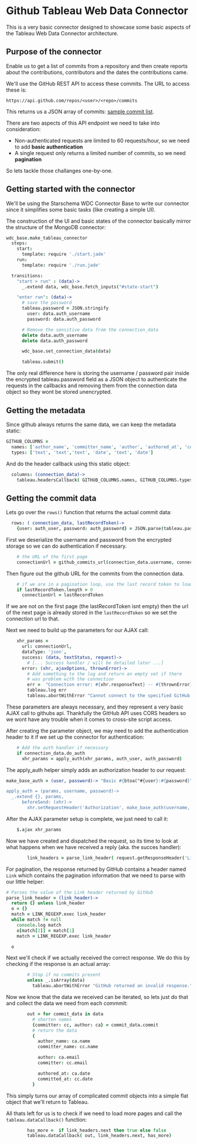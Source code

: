 # Github Tableau Web Data Connector

This is a very basic connector designed to showcase some basic aspects
of the Tableau Web Data Connector architecture.

## Purpose of the connector

Enable us to get a list of commits from a repository and then create
reports about the contributions, contributors and the dates the
contributions came.

We'll use the GitHub REST API to access these commits. The URL to access
these is:

```
https://api.github.com/repos/<user>/<repo>/commits
```

This returns us a JSON array of commits: [sample commit list](https://api.github.com/repos/tfoldi/fuse-tableaufs/commits).

There are two aspects of this API endpoint we need to take into
consideration:

- Non-authenticated requests are limited to 60 requests/hour, so we need
  to add **basic authentication**
- A single request only returns a limited number of commits, so we need
  **pagination**

So lets tackle those challanges one-by-one.


## Getting started with the connector

We'll be using the Starschema WDC Connector Base to write our connector
since it simplifies some basic tasks (like creating a simple UI).

The construction of the UI and basic states of the connector basically
mirror the structure of the MongoDB connector:

```coffee
wdc_base.make_tableau_connector
  steps:
    start:
      template: require './start.jade'
    run:
      template: require './run.jade'

  transitions:
    "start > run" : (data)->
      _.extend data, wdc_base.fetch_inputs("#state-start")

    "enter run": (data)->
      # save the password
      tableau.password = JSON.stringify
        user: data.auth_username
        password: data.auth_password

      # Remove the sensitive data from the connection_data
      delete data.auth_username
      delete data.auth_password

      wdc_base.set_connection_data(data)

      tableau.submit()
```

The only real difference here is storing the username / password pair
inside the encrypted tableau.password field as a JSON object to
authenticate the requests in the callbacks and removing them from the
connection data object so they wont be stored unencrypted.

## Getting the metadata

Since github always returns the same data, we can keep the metadata
static:

```coffee
GITHUB_COLUMNS =
  names: ['author_name', 'committer_name', 'author', 'authored_at', 'committer', 'committed_at']
  types: ['text', 'text','text', 'date', 'text', 'date']
```

And do the header callback using this static object:

```coffee
  columns: (connection_data)->
    tableau.headersCallback( GITHUB_COLUMNS.names, GITHUB_COLUMNS.types )
```


## Getting the commit data

Lets go over the ```rows()``` function that returns the actual commit
data:

```coffee
  rows: ( connection_data, lastRecordToken)->
    {user: auth_user, password: auth_password} = JSON.parse(tableau.password)
```

First we deserialize the username and password from the encrypted
storage so we can do authentication if necessary.

```coffee
    # the URL of the first page
    connectionUrl = github_commits_url(connection_data.username, connection_data.reponame)
```

Then figure out the github URL for the commits from the connection
data.

```coffee
    # if we are in a pagination loop, use the last record token to load the next page
    if lastRecordToken.length > 0
      connectionUrl = lastRecordToken
```

If we are not on the first page (the lastRecordToken isnt empty) then
the url of the next page is already stored in the ```lastRecordToken```
so we set the connection url to that.


Next we need to build up the parameters for our AJAX call:

```coffee
    xhr_params =
      url: connectionUrl,
      dataType: 'json',
      success: (data, textStatus, request)->
        # [... Success handler / will be detailed later ...]
      error: (xhr, ajaxOptions, thrownError)->
        # Add something to the log and return an empty set if there
        # was problem with the connection
        err =  "Connection error: #{xhr.responseText} -- #{thrownError}"
        tableau.log err
        tableau.abortWithError "Cannot connect to the specified GitHub repository. -- #{err}"

```

These parameters are always necessary, and they represent a very basic AJAX
call to githubs api. Thankfully the GitHub API uses CORS headers so we
wont have any trouble when it comes to cross-site script access.


After creating the parameter object, we may need to add the
authentication header to it if we set up the connector for
authentication:

```coffee
    # Add the auth handler if necessary
    if connection_data.do_auth
      xhr_params = apply_auth(xhr_params, auth_user, auth_password)
```

The apply_auth helper simply adds an authorization header to our
request:


```coffee
make_base_auth = (user, password)-> "Basic #{btoa("#{user}:#{password}")}"

apply_auth = (params, username, password)->
  _.extend {}, params,
      beforeSend: (xhr)->
        xhr.setRequestHeader('Authorization', make_base_auth(username, password))

```


After the AJAX parameter setup is complete, we just need to call it:

```coffee
    $.ajax xhr_params
```


Now we have created and dispatched the request, so its time to look at
what happens when we have received a reply (aka. the succes handler):


```coffee
        link_headers = parse_link_header( request.getResponseHeader('Link') )
```

For pagination, the response returned by GitHub contains a header named ```Link```
which contains the pagination information that we need to parse with our
little helper:

```coffee
# Parses the value of the Link header returned by GitHub
parse_link_header = (link_header)->
  return {} unless link_header
  o = {}
  match = LINK_REGEXP.exec link_header
  while match != null
    console.log match
    o[match[2]] = match[1]
    match = LINK_REGEXP.exec link_header

  o
```

Next we'll check if we actually received the correct response. We do
this by checking if the response is an actual array:

```coffee
        # Stop if no commits present
        unless _.isArray(data)
          tableau.abortWithError "GitHub returned an invalid response."
```

Now we know that the data we received can be iterated, so lets just do
that and collect the data we need from each commmit:

```coffee
        out = for commit_data in data
          # shorten names
          {committer: cc, author: ca} = commit_data.commit
          # return the data
          {
            author_name: ca.name
            committer_name: cc.name

            author: ca.email
            committer: cc.email

            authored_at: ca.date
            committed_at: cc.date
          }
```

This simply turns our array of complicated commit objects into a simple
flat object that we'll return to Tableau.

All thats left for us is to check if we need to load more pages and call
the ```tableau.dataCallback()``` function:

```coffee
        has_more =  if link_headers.next then true else false
        tableau.dataCallback( out, link_headers.next, has_more)
```
